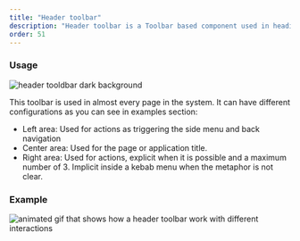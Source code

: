```yaml
---
title: "Header toolbar"
description: "Header toolbar is a Toolbar based component used in headings for portlets, mobile pages, and page sections."
order: 51
---
```



### Usage

![header tooldbar dark background](/images/lexicon-1/headerToolbar.png)

This toolbar is used in almost every page in the system. It can have different configurations as you can see in examples section:
* Left area: Used for actions as triggering the side menu and back navigation
* Center area: Used for the page or application title.
* Right area: Used for actions, explicit when it is possible and a maximum number of 3. Implicit inside a kebab menu when the metaphor is not clear.

### Example

![animated gif that shows how a header toolbar work with different interactions](/images/lexicon-1/headerExample.gif)


